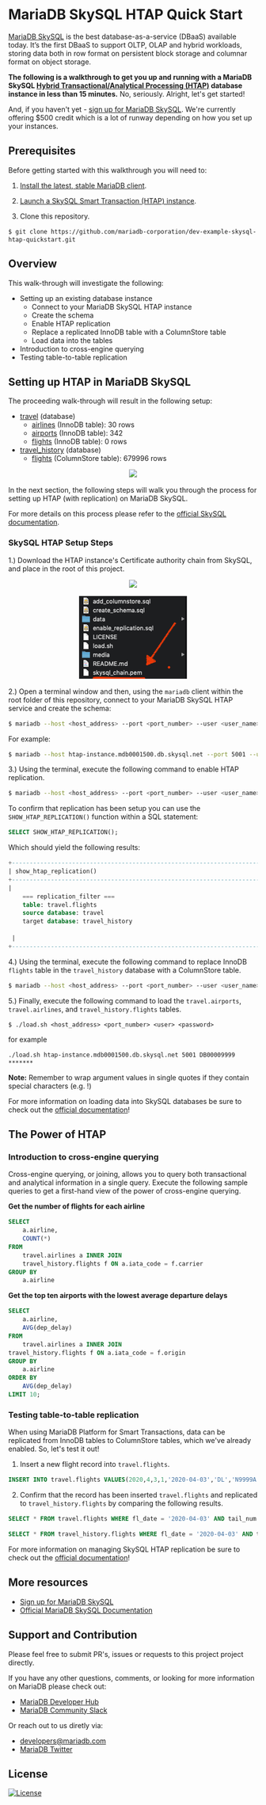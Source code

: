 # MariaDB SkySQL HTAP Quick Start

[MariaDB SkySQL](https://mariadb.com/products/skysql/docs/) is the best database-as-a-service (DBaaS) available today. It’s the first DBaaS to support OLTP, OLAP and hybrid workloads, storing data both in row format on persistent block storage and columnar format on object storage. 

**The following is a walkthrough to get you up and running with a MariaDB SkySQL [Hybrid Transactional/Analytical Processing (HTAP)](https://mariadb.com/docs/solutions/htap/) database instance in less than 15 minutes.** No, seriously. Alright, let's get started!

And, if you haven't yet - [sign up for MariaDB SkySQL](https://mariadb.com/products/skysql/get-started/). We're currently offering $500 credit which is a lot of runway depending on how you set up your instances. 

## Prerequisites 

Before getting started with this walkthrough you will need to:

1. [Install the latest, stable MariaDB client](https://mariadb.com/products/skysql/docs/clients/mariadb-client-for-skysql-services/#mariadb-client-for-skysql-services).

2. [Launch a SkySQL Smart Transaction (HTAP) instance](https://mariadb.com/products/skysql/docs/operations/provision/#skysql-launch-smart).

3. Clone this repository.

```
$ git clone https://github.com/mariadb-corporation/dev-example-skysql-htap-quickstart.git
```

## Overview

This walk-through will investigate the following:

* Setting up an existing database instance
    * Connect to your MariaDB SkySQL HTAP instance
    * Create the schema
    * Enable HTAP replication
    * Replace a replicated InnoDB table with a ColumnStore table
    * Load data into the tables
* Introduction to cross-engine querying
* Testing table-to-table replication

## Setting up HTAP in MariaDB SkySQL

The proceeding walk-through will result in the following setup:

- [travel](schema/idb_schema.sql#L1) (database)
    - [airlines](schema/idb_schema.sql#L5) (InnoDB table): 30 rows
    - [airports](schema/idb_schema.sql#L11) (InnoDB table): 342
    - [flights](schema/idb_schema.sql#L21) (InnoDB table): 0 rows
- [travel_history](schema/cs_schema.sql#L1) (database)
    - [flights](schema/cs_schema.sql#L5) (ColumnStore table): 679996 rows

<p align="center" spacing="10">
    <kbd>
        <img src="media/schema.png" />
    </kbd>
</p> 

In the next section, the following steps will walk you through the process for setting up HTAP (with replication) on MariaDB SkySQL. 

For more details on this process please refer to the [official SkySQL documentation](https://mariadb.com/products/skysql/docs/operations/htap-replication/).

### SkySQL HTAP Setup Steps 

1.) Download the HTAP instance's Certificate authority chain from SkySQL, and place in the root of this project.

<p align="center" spacing="10">
    <kbd>
        <img src="media/ca1.png" />
    </kbd>
</p>

<p align="center" spacing="10">
    <kbd>
        <img src="media/ca2.png" />
    </kbd>
</p>

2.) Open a terminal window and then, using the `mariadb` client within the root folder of this repository, connect to your MariaDB SkySQL HTAP service and create the schema:

```bash
$ mariadb --host <host_address> --port <port_number> --user <user_name> -p<password> --ssl-ca skysql_chain.pem < create_schema.sql
```

For example: 
```bash
$ mariadb --host htap-instance.mdb0001500.db.skysql.net --port 5001 --user DB00009999 -p'Password123!' --ssl-ca skysql_chain.pem < create_schema.sql
```

3.) Using the terminal, execute the following command to enable HTAP replication.

```bash
$ mariadb --host <host_address> --port <port_number> --user <user_name> -p<password> --ssl-ca skysql_chain.pem < enable_replication.sql
```

To confirm that replication has been setup you can use the `SHOW_HTAP_REPLICATION()` function within a SQL statement:

```sql 
SELECT SHOW_HTAP_REPLICATION();
```

Which should yield the following results:

```sql
+-----------------------------------------------------------------------------------------------------------------+
| show_htap_replication()                                                   |
+-----------------------------------------------------------------------------------------------------------------+
| 
	=== replication_filter ===
	table: travel.flights
	source database: travel
	target database: travel_history

 |
+-----------------------------------------------------------------------------------------------------------------+
```

4.) Using the terminal, execute the following command to replace InnoDB `flights` table in the `travel_history` database with a ColumnStore table.

```bash
$ mariadb --host <host_address> --port <port_number> --user <user_name> -p<password> --ssl-ca skysql_chain.pem < add_columnstore.sql
```

5.) Finally, execute the following command to load the `travel.airports`, `travel.airlines`, and `travel_history.flights` tables.

```
$ ./load.sh <host_address> <port_number> <user> <password>
```

for example

```
./load.sh htap-instance.mdb0001500.db.skysql.net 5001 DB00009999 *******
```

**Note:** Remember to wrap argument values in single quotes if they contain special characters (e.g. !)

For more information on loading data into SkySQL databases be sure to check out the [official documentation](https://mariadb.com/products/skysql/docs/operations/data-loading/)!

## The Power of HTAP

### Introduction to cross-engine querying

Cross-engine querying, or joining, allows you to query both transactional and analytical information in a single query. Execute the following sample queries to get a first-hand view of the power of cross-engine querying.

**Get the number of flights for each airline**

```sql
SELECT 
    a.airline,
    COUNT(*)
FROM
    travel.airlines a INNER JOIN
    travel_history.flights f ON a.iata_code = f.carrier
GROUP BY
    a.airline
```

**Get the top ten airports with the lowest average departure delays**

```sql
SELECT 
    a.airline, 
    AVG(dep_delay) 
FROM 
    travel.airlines a INNER JOIN 
travel_history.flights f ON a.iata_code = f.origin 
GROUP BY
    a.airline 
ORDER BY
    AVG(dep_delay) 
LIMIT 10;
```

### Testing table-to-table replication

When using MariaDB Platform for Smart Transactions, data can be replicated from InnoDB tables to ColumnStore tables, which we've already enabled. So, let's test it out!

1. Insert a new flight record into `travel.flights`.

```sql
INSERT INTO travel.flights VALUES(2020,4,3,1,'2020-04-03','DL','N9999A',100,'ORD','LAX','0600','0600',0);
```

2. Confirm that the record has been inserted `travel.flights` and replicated to `travel_history.flights` by comparing the following results.

```sql
SELECT * FROM travel.flights WHERE fl_date = '2020-04-03' AND tail_num = 'N9999A';
```

```sql
SELECT * FROM travel_history.flights WHERE fl_date = '2020-04-03' AND tail_num = 'N9999A';
```

For more information on managing SkySQL HTAP replication be sure to check out the [official documentation](https://mariadb.com/products/skysql/docs/operations/htap-replication/)!

## More resources

- [Sign up for MariaDB SkySQL](https://mariadb.com/products/skysql/get-started/)
- [Official MariaDB SkySQL Documentation](https://mariadb.com/products/skysql/docs/)

## Support and Contribution <a name="support-contribution"></a>

Please feel free to submit PR's, issues or requests to this project project directly.

If you have any other questions, comments, or looking for more information on MariaDB please check out:

* [MariaDB Developer Hub](https://mariadb.com/developers)
* [MariaDB Community Slack](https://r.mariadb.com/join-community-slack)

Or reach out to us diretly via:

* [developers@mariadb.com](mailto:developers@mariadb.com)
* [MariaDB Twitter](https://twitter.com/mariadb)

## License <a name="license"></a>
[![License](https://img.shields.io/badge/License-MIT-blue.svg?style=plastic)](https://opensource.org/licenses/MIT)
